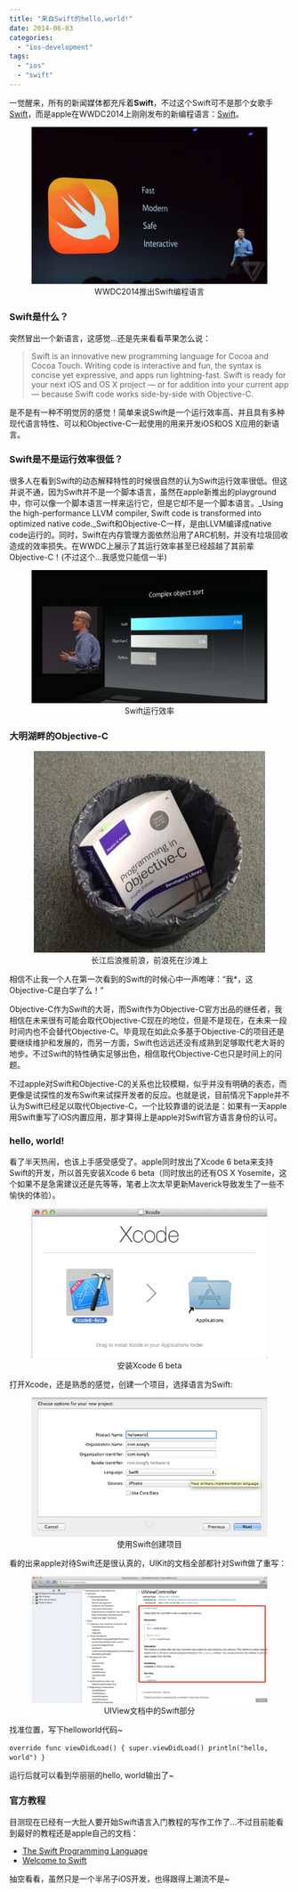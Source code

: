 ```yaml
---
title: "来自Swift的hello,world!"
date: 2014-06-03
categories: 
  - "ios-development"
tags: 
  - "ios"
  - "swift"
---
```


一觉醒来，所有的新闻媒体都充斥着**Swift**，不过这个Swift可不是那个女歌手[Swift](http://en.wikipedia.org/wiki/Taylor_Swift)，而是apple在WWDC2014上刚刚发布的新编程语言：[Swift](https://developer.apple.com/swift/)。

<figure style="text-align: center;">
  <img src="/assets/images/rdn_538cc786563e1.jpg" alt="WWDC2014推出Swift编程语言" />
  <figcaption>WWDC2014推出Swift编程语言</figcaption>
</figure>

### Swift是什么？

突然冒出一个新语言，这感觉...还是先来看看苹果怎么说：

> Swift is an innovative new programming language for Cocoa and Cocoa Touch. Writing code is interactive and fun, the syntax is concise yet expressive, and apps run lightning-fast. Swift is ready for your next iOS and OS X project — or for addition into your current app — because Swift code works side-by-side with Objective-C.

是不是有一种不明觉厉的感觉！简单来说Swift是一个运行效率高、并且具有多种现代语言特性、可以和Objective-C一起使用的用来开发iOS和OS X应用的新语言。

<!--more-->

### Swift是不是运行效率很低？

很多人在看到Swift的动态解释特性的时候很自然的认为Swift运行效率很低。但这并说不通，因为Swift并不是一个脚本语言，虽然在apple新推出的playground中，你可以像一个脚本语言一样来运行它，但是它却不是一个脚本语言。_Using the high-performance LLVM compiler, Swift code is transformed into optimized native code._Swift和Objective-C一样，是由LLVM编译成native code运行的。同时，Swift在内存管理方面依然沿用了ARC机制，并没有垃圾回收造成的效率损失。在WWDC上展示了其运行效率甚至已经超越了其前辈Objective-C！(不过这个...我感觉只能信一半)

<figure style="text-align: center;">
  <img src="/assets/images/wwdc-31.jpg" alt="Swift运行效率" />
  <figcaption>Swift运行效率</figcaption>
</figure>

### 大明湖畔的Objective-C

<figure style="text-align: center;">
  <img src="/assets/images/538d0f1cdec3c.jpg" alt="长江后浪推前浪，前浪死在沙滩上" />
  <figcaption>长江后浪推前浪，前浪死在沙滩上</figcaption>
</figure>

相信不止我一个人在第一次看到的Swift的时候心中一声咆哮：“我\*，这Objective-C是白学了么！”

Objective-C作为Swift的大哥，而Swift作为Objective-C官方出品的继任者，我相信在未来很有可能会取代Objective-C现在的地位，但是不是现在，在未来一段时间内也不会替代Objective-C。毕竟现在如此众多基于Objective-C的项目还是要继续维护和发展的，而另一方面，Swift也远远还没有成熟到足够取代老大哥的地步。不过Swift的特性确实足够出色，相信取代Objective-C也只是时间上的问题。

不过apple对Swift和Objective-C的关系也比较模糊，似乎并没有明确的表态，而更像是试探性的发布Swift来试探开发者的反应。也就是说，目前情况下apple并不认为Swift已经足以取代Objective-C，一个比较靠谱的说法是：如果有一天apple用Swift重写了iOS内置应用，那才算得上是apple对Swift官方语言身份的认可。

### hello, world!

看了半天热闹，也该上手感受感受了。apple同时放出了Xcode 6 beta来支持Swift的开发，所以首先安装Xcode 6 beta（同时放出的还有OS X Yosemite，这个如果不是急需建议还是先等等，笔者上次太早更新Maverick导致发生了一些不愉快的体验）。

<figure style="text-align: center;">
  <img src="/assets/images/8DCE2F8B-8BC5-4B2E-9B5D-168A9EFEEFE8.jpg" alt="安装Xcode 6 beta" />
  <figcaption>安装Xcode 6 beta</figcaption>
</figure>

打开Xcode，还是熟悉的感觉，创建一个项目，选择语言为Swift:

<figure style="text-align: center;">
  <img src="/assets/images/8AA06695-5ED4-43D5-A5EC-D7F0DA81CC66.jpg" alt="使用Swift创建项目" />
  <figcaption>使用Swift创建项目</figcaption>
</figure>

看的出来apple对待Swift还是很认真的，UIKit的文档全部都针对Swift做了重写：

<figure style="text-align: center;">
  <img src="/assets/images/5AED08BC-3C28-4AFC-B735-BD695D1F8426.jpg" alt="UIView文档中的Swift部分" />
  <figcaption>UIView文档中的Swift部分</figcaption>
</figure>

找准位置，写下helloworld代码~

`override func viewDidLoad() { super.viewDidLoad() println("hello, world") }`

运行后就可以看到华丽丽的hello, world输出了~

### 官方教程

目测现在已经有一大批人要开始Swift语言入门教程的写作工作了...不过目前能看到最好的教程还是apple自己的文档：

- [The Swift Programming Language](https://itunes.apple.com/us/book/the-swift-programming-language/id881256329?mt=11)
- [Welcome to Swift](http://itunes.apple.com/cn/book/swift-programming-language/id881256329?mt=11)

抽空看看，虽然只是一个半吊子iOS开发，也得跟得上潮流不是~
